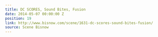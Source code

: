 ```yaml
---
title: DC SCORES, Sound Bites, Fusion
date: 2014-05-07 00:00:00 Z
position: 19
link: http://www.bisnow.com/scene/1631-dc-scores-sound-bites-fusion/
source: Scene Bisnow
---
```


